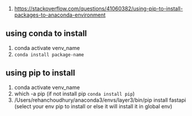 1. https://stackoverflow.com/questions/41060382/using-pip-to-install-packages-to-anaconda-environment

## using conda to install 
1. conda activate venv_name
2. `conda install package-name`

## using pip to install 
1. conda activate venv_name
2. which -a pip (if not install pip `conda install pip`)
3. /Users/rehanchoudhury/anaconda3/envs/layer3/bin/pip install fastapi (select your env pip to install or else it will install it in global env)